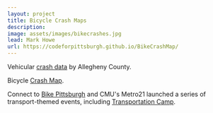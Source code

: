 ```yaml
---
layout: project
title: Bicycle Crash Maps
description: 
image: assets/images/bikecrashes.jpg
lead: Mark Howe
url: https://codeforpittsburgh.github.io/BikeCrashMap/
---
```


Vehicular [crash data](https://data.wprdc.org/dataset/allegheny-county-crash-data) by Allegheny County.

Bicycle [Crash Map](https://codeforpittsburgh.github.io/BikeCrashMap).  

Connect to [Bike Pittsburgh](https://www.bikepgh.org/) and CMU's Metro21 launched a series of transport-themed events, including [Transportation Camp](http://transportationcamp.org/events/pittsburgh2018/).